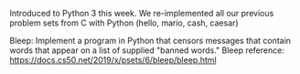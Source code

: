 Introduced to Python 3 this week. We re-implemented all our previous problem sets from C with Python (hello, mario, cash, caesar)

Bleep: Implement a program in Python that censors messages that contain words that appear on a list of supplied "banned words."
Bleep reference: https://docs.cs50.net/2019/x/psets/6/bleep/bleep.html